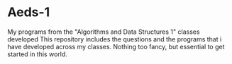 # Aeds-1
My programs from the "Algorithms and Data Structures 1" classes developed
This repository includes the questions and the programs that i have developed across my classes.
Nothing too fancy, but essential to get started in this world.
